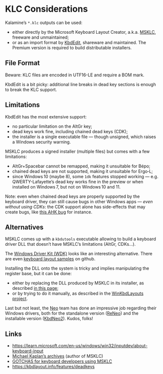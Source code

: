 KLC Considerations
================================================================================

Kalamine’s `*.klc` outputs can be used:
- either directly by the Microsoft Keyboard Layout Creator, a.k.a. [MSKLC][1],
freeware and unmaintained;
- or as an import format by [KbdEdit][2], shareware and maintained. The Premium
version is required to build distributable installers.

[1]: https://www.microsoft.com/en-us/download/details.aspx?id=102134
[2]: http://www.kbdedit.com/


File Format
--------------------------------------------------------------------------------

Beware: KLC files are encoded in UTF16-LE and require a BOM mark.

KbdEdit is a bit picky: additional line breaks in dead key sections is enough to
break the KLC support.


Limitations
--------------------------------------------------------------------------------

KbdEdit has the most extensive support:
- no particular limitation on the AltGr key;
- dead keys work fine, including chained dead keys (CDK);
- the installer is a single executable file — though unsigned, which raises a
Windows security warning.

MSKLC produces a signed installer (multiple files) but comes with a few limitations:
- AltGr+Spacebar cannot be remapped, making it unsuitable for Bépo;
- chained dead keys are not supported, making it unsuitable for Ergo‑L;
- since Windows 10 (maybe 8), some `1dk` features stopped working — e.g.
QWERTY-Lafayette’s dead key works fine in the preview or when installed on
Windows 7, but not on Windows 10 and 11.

Note: even when chained dead keys are properly supported by the keyboard driver,
they can still cause bugs in other Windows apps — *even without using CDKs*: the
CDK support alone has side-effects that may create bugs, like [this AHK bug][3]
for instance.

[3]: https://github.com/AutoHotkey/AutoHotkey/pull/331


Alternatives
--------------------------------------------------------------------------------

MSKLC comes up with a `kbdutools` executable allowing to build a keyboard driver
DLL that doesn’t have MSKLC’s limitations (AltGr, CDKs…).

The [Windows Driver Kit (WDK)][4] looks like an interesting alternative. There
are even [keyboard layout samples][5] on github.

Installing the DLL onto the system is tricky and implies manipulating the
register base, but it can be done:
- either by replacing the DLL produced by MSKLC in its installer, as described
[in this page][6];
- or by trying to do it manually, as described in the [WinKbdLayouts project][7].

[4]: https://learn.microsoft.com/en-us/windows-hardware/drivers/download-the-wdk
[5]: https://github.com/microsoft/Windows-driver-samples/blob/main/input/layout/README.md
[6]: http://accentuez.mon.nom.free.fr/Clavier-CreationClavier.php
[7]: https://github.com/lelegard/winkbdlayouts

Last but not least, the [Neo][10] team has done an impressive job regarding their
Windows drivers, both for the standalone version ([ReNeo][11]) and the installable
version ([KbdNeo2][12]). Kudos, folks!

[10]: https://neo-layout.org
[11]: https://github.com/Rojetto/ReNeo
[12]: https://git.neo-layout.org/neo/neo-layout/src/branch/master/windows/kbdneo2


Links
--------------------------------------------------------------------------------

- https://learn.microsoft.com/en-us/windows/win32/inputdev/about-keyboard-input
- [Michael Kaplan’s archives](https://archives.miloush.net/michkap/archive/) (author of MSKLC)
- [GOTCHAS for keyboard developers using MSKLC](https://metacpan.org/pod/UI::KeyboardLayout#WINDOWS-GOTCHAS-for-keyboard-developers-using-MSKLC)
- https://kbdlayout.info/features/deadkeys
